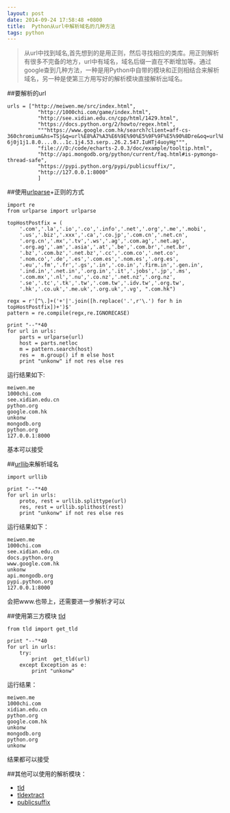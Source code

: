 ```yaml
---
layout: post
date: 2014-09-24 17:58:48 +0800
title:  Python从url中解析域名的几种方法
tags: python
---
```



>从url中找到域名,首先想到的是用正则，然后寻找相应的类库。用正则解析有很多不完备的地方，url中有域名，域名后缀一直在不断增加等。通过google查到几种方法，一种是用Python中自带的模块和正则相结合来解析域名，另一种是使第三方用写好的解析模块直接解析出域名。

##要解析的url

    urls = ["http://meiwen.me/src/index.html",
              "http://1000chi.com/game/index.html",
              "http://see.xidian.edu.cn/cpp/html/1429.html",
              "https://docs.python.org/2/howto/regex.html",
              """https://www.google.com.hk/search?client=aff-cs-360chromium&hs=TSj&q=url%E8%A7%A3%E6%9E%90%E5%9F%9F%E5%90%8Dre&oq=url%E8%A7%A3%E6%9E%90%E5%9F%9F%E5%90%8Dre&gs_l=serp.3...74418.86867.0.87673.28.25.2.0.0.0.541.2454.2-6j0j1j1.8.0....0...1c.1j4.53.serp..26.2.547.IuHTj4uoyHg""",
              "file:///D:/code/echarts-2.0.3/doc/example/tooltip.html",
              "http://api.mongodb.org/python/current/faq.html#is-pymongo-thread-safe",
              "https://pypi.python.org/pypi/publicsuffix/",
              "http://127.0.0.1:8000"
              ]

##使用[urlparse](https://docs.python.org/2/library/urlparse.html)+正则的方式

    import re
    from urlparse import urlparse

    topHostPostfix = (
        '.com','.la','.io','.co','.info','.net','.org','.me','.mobi',
        '.us','.biz','.xxx','.ca','.co.jp','.com.cn','.net.cn',
        '.org.cn','.mx','.tv','.ws','.ag','.com.ag','.net.ag',
        '.org.ag','.am','.asia','.at','.be','.com.br','.net.br',
        '.bz','.com.bz','.net.bz','.cc','.com.co','.net.co',
        '.nom.co','.de','.es','.com.es','.nom.es','.org.es',
        '.eu','.fm','.fr','.gs','.in','.co.in','.firm.in','.gen.in',
        '.ind.in','.net.in','.org.in','.it','.jobs','.jp','.ms',
        '.com.mx','.nl','.nu','.co.nz','.net.nz','.org.nz',
        '.se','.tc','.tk','.tw','.com.tw','.idv.tw','.org.tw',
        '.hk','.co.uk','.me.uk','.org.uk','.vg', ".com.hk")

    regx = r'[^\.]+('+'|'.join([h.replace('.',r'\.') for h in topHostPostfix])+')$'
    pattern = re.compile(regx,re.IGNORECASE)

    print "--"*40
    for url in urls:
        parts = urlparse(url)
        host = parts.netloc
        m = pattern.search(host)
        res =  m.group() if m else host
        print "unkonw" if not res else res

运行结果如下:

    meiwen.me
    1000chi.com
    see.xidian.edu.cn
    python.org
    google.com.hk
    unkonw
    mongodb.org
    python.org
    127.0.0.1:8000

基本可以接受

##[urllib](https://docs.python.org/2/library/urllib.html)来解析域名

    import urllib

    print "--"*40
    for url in urls:
        proto, rest = urllib.splittype(url)
        res, rest = urllib.splithost(rest)
        print "unkonw" if not res else res

运行结果如下：

    meiwen.me
    1000chi.com
    see.xidian.edu.cn
    docs.python.org
    www.google.com.hk
    unkonw
    api.mongodb.org
    pypi.python.org
    127.0.0.1:8000

会把www.也带上，还需要进一步解析才可以

##使用第三方模块  [tld](https://pypi.python.org/pypi/tld)

    from tld import get_tld

    print "--"*40
    for url in urls:
        try:
            print  get_tld(url)
        except Exception as e:
            print "unkonw"

运行结果：

    meiwen.me
    1000chi.com
    xidian.edu.cn
    python.org
    google.com.hk
    unkonw
    mongodb.org
    python.org
    unkonw

结果都可以接受


##其他可以使用的解析模块：
*  [tld](https://pypi.python.org/pypi/tld)
*  [tldextract](https://pypi.python.org/pypi/tldextract)
*  [publicsuffix](https://pypi.python.org/pypi/publicsuffix/)


